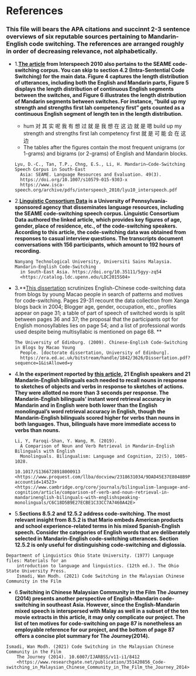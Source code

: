 # References
### This file will bears the APA citations and succinnt 2-3 sentence overviews of six reputable sources pertaining to Mandarin-English code switching. The references are arranged roughly in order of decreasing relevance, not alphabetically.

- 1.**[The article](https://www.isca-speech.org/archive/pdfs/interspeech_2010/lyu10_interspeech.pdf) from Interspeech 2010 also pertains to the SEAME code-switching corpus. You can skip to section 4.2 (Intra-Sentential Code Switching) for the main data. Figure 4 captures the length distribution of utterances, including both the English and Mandarin parts, Figure 5 displays the length distribution of continuous English  segments between the switches, and Figure 6 illustrates the length distribution of Mandarin segments between switches. For instance, “build up my strength and strengths first lah competency first” gets counted as a continuous English segment of length ten in the length distribution.**
    - hum 对 其 实 呢 我 有 想 过 就 是 我 想 在 这 边 就 是 嗯 build up my strength and strengths first lah competency first 就 是 可 能 <v-noise> 会 在 这 边
    - The tables after the figures contain the most frequent unigrams (or 1-grams) and bigrams (or 2-grams) of English and Mandarin blocks. 
    ```
    Lyu, D.-C., Tan, T.P., Chng, E.S., Li, H. Mandarin–Code-Switching Speech Corpus in South-East 
      Asia: SEAME. Language Resources and Evaluation. 49(3). 
      https://doi.org/10.1007/s10579-015-9303-x 
      https://www.isca-speech.org/archive/pdfs/interspeech_2010/lyu10_interspeech.pdf
    ```

- 2.**[Linguistic Consortium Data](https://catalog.ldc.upenn.edu/LDC2015S04) is a University of Pennsylvania-sponsored agency that disseminates language resources, including the SEAME code-switching speech corpus. Linguistic Consortium Data authored the linked article, which provides key figures of age, gender, place of residence, etc., of the code-switching speakers. According to this article, the code-switching data was obtained from responses to casual interview questions. The transcripts document conversations with 156  participants, which amount to 192 hours of recording.**
    ```
    Nanyang Technological University, Universiti Sains Malaysia. Mandarin-English Code-Switching 
      in South-East Asia. https://doi.org/10.35111/5gyy-zq54 
      <https://catalog.ldc.upenn.edu/LDC2015S04>
    ```

- 3.**[This dissertation](https://era.ed.ac.uk/bitstream/handle/1842/3626/Dissertation.pdf?sequence=1&isAllowed=y) scrutinizes English-Chinese code-switching data from blogs by young Macao people in search of patterns and motives for code-switching. Pages 29-31 recount the data collection from Xanga blogs back in 2004; Blogger age, gender, occupation, etc., profiles appear on page 31; a table of part of speech of switched words is split between pages 36 and 37; the proposal that the participants opt for English monosyllables lies on page 54; and a list of professional words used despite being multisyllabic is mentioned on page 68. **
    ```
    The University of Edinburg. (2009). Chinese-English Code-Switching in Blogs by Macao Young 
      People. [doctorate dissertation, University of Edinburg]. 
      https://era.ed.ac.uk/bitstream/handle/1842/3626/Dissertation.pdf?sequence=1&isAllowed=y
    ```


- 4.**In the experiment reported by [this article](https://www.cambridge.org/core/journals/bilingualism-language-and-cognition/article/comparison-of-verb-and-noun-retrieval-in-mandarinenglish-bilinguals-with-englishspeaking-monolinguals/C6C18D5B9E27ECBE1C33CC7A7460A42E), 21 English speakers and 21 Mandarin-English bilinguals each needed to recall nouns in response to sketches of objects and verbs in response to sketches of actions. They were allotted no more than 3 seconds per response. The Mandarin-English bilinguals’ instant word retrieval accuracy in Mandarin and in English were both lower than the English monolingual’s word retrieval accuracy in English, though the Mandarin-English bilinguals scored higher for verbs than nouns in both languages. Thus, bilinguals have more immediate access to verbs than nouns.**
    ```
    Li, Y, Faroqi-Shan, Y. Wang, M. (2019).
      A Comparison of Noun and Verb Retrieval in Mandarin-English Bilinguals with English 
      Monolinguals. Bilingualism: Language and Cognition, 22(5), 1005-1028. 

    10.1017/S1366728918000913
    <https://www.proquest.com/llba/docview/2318631034/9DAD45E37E8048B9PQ/4?accountid=14523>
    <https://www.cambridge.org/core/journals/bilingualism-language-and-cognition/article/comparison-of-verb-and-noun-retrieval-in-mandarinenglish-bilinguals-with-englishspeaking-monolinguals/C6C18D5B9E27ECBE1C33CC7A7460A42E>
    ```

- 5.**Sections 8.5.2 and 12.5.2 address code-switching. The most relevant insight from 8.5.2 is that Mario embeds American products and school experience-related terms in his mixed Spanish-English speech. Consider the categories of English words that are deliberately selected in Mandarin-English code-switching utterances. Section 12.5.2  is only useful for distinguishing code-switching and diglossia.**
```
Department of Linguistics Ohio State University. (1977) Language files: Materials for an 
    introduction to language and linguistics. (12th ed.). The Ohio State University Press.
    Ismadi, Wan Modh. (2021) Code Switching in the Malaysian Chinese Community in the Film 
```

- 6.**Switching in Chinese Malaysian Community in the Film The Journey (2014) presents another perspective of English-Mandarin code-switching in southeast Asia. However, since the English-Mandarin mixed speech is interspersed with Malay as well in a subset of the ten movie extracts in this article, it may only complicate our project. The list of ten motives for code-switching on page 87 is nonetheless an employable reference for our project, and the bottom of page 87 offers a concise plot summary for The Journey(2014).**
```
Ismadi, Wan Modh. (2021) Code Switching in the Malaysian Chinese Community in the Film 
    The Journey (2014). 10.6007/IJARBSS/v11-i1/8412
    <https://www.researchgate.net/publication/351420856_Code-switching_in_Malaysian_Chinese_Community_in_The_Film_the_Journey_2014>
```
